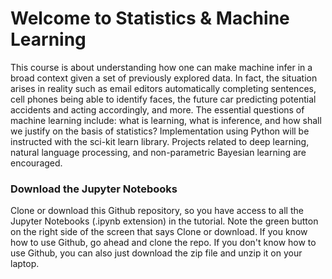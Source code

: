 # Welcome to Statistics & Machine Learning


This course is about understanding how one can make machine infer in a broad context given a set of previously explored data. In fact, the situation arises in reality such as email editors automatically completing sentences, cell phones being able to identify faces, the future car predicting potential accidents and acting accordingly, and more. The essential questions of machine learning include: what is learning, what is inference, and how shall we justify on the basis of statistics? Implementation using Python will be instructed with the sci-kit learn library. Projects related to deep learning, natural language processing, and non-parametric Bayesian learning are encouraged.

### Download the Jupyter Notebooks

Clone or download this Github repository, so you have access to all the Jupyter Notebooks (.ipynb extension) in the tutorial. Note the green button on the right side of the screen that says Clone or download. If you know how to use Github, go ahead and clone the repo. If you don't know how to use Github, you can also just download the zip file and unzip it on your laptop.



